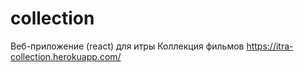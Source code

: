 # collection
Веб-приложение (react) для итры
Коллекция фильмов
https://itra-collection.herokuapp.com/
